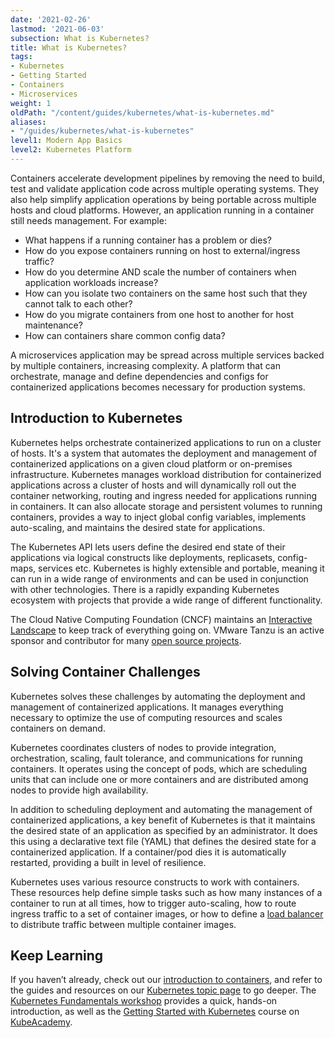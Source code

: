 ```yaml
---
date: '2021-02-26'
lastmod: '2021-06-03'
subsection: What is Kubernetes?
title: What is Kubernetes?
tags:
- Kubernetes
- Getting Started
- Containers
- Microservices
weight: 1
oldPath: "/content/guides/kubernetes/what-is-kubernetes.md"
aliases:
- "/guides/kubernetes/what-is-kubernetes"
level1: Modern App Basics
level2: Kubernetes Platform
---
```


Containers accelerate development pipelines by removing the need to build, test and validate application code across multiple operating systems. They also help simplify application operations by being portable across multiple hosts and cloud platforms. However, an application running in a container still needs management. For example:

* What happens if a running container has a problem or dies?
* How do you expose containers running on host to external/ingress traffic?
* How do you determine AND scale the number of containers when application workloads increase?
* How can you isolate two containers on the same host such that they cannot talk to each other?
* How do you migrate containers from one host to another for host maintenance?
* How can containers share common config data?

A microservices application may be spread across multiple services backed by multiple containers, increasing complexity. A platform that can orchestrate, manage and define dependencies and configs for containerized applications becomes necessary for production systems.

## Introduction to Kubernetes

Kubernetes helps orchestrate containerized applications to run on a cluster of hosts. It's a system that automates the deployment and management of containerized applications on a given cloud platform or on-premises infrastructure. Kubernetes manages workload distribution for containerized applications across a cluster of hosts and will dynamically roll out the container networking, routing and ingress needed for applications running in containers. It can also allocate storage and persistent volumes to running containers, provides a way to inject global config variables, implements auto-scaling, and maintains the desired state for applications.

The Kubernetes API lets users define the desired end state of their applications via logical constructs like deployments, replicasets, config-maps, services etc. Kubernetes is highly extensible and portable, meaning it can run in a wide range of environments and can be used in conjunction with other technologies. There is a rapidly expanding Kubernetes ecosystem with projects that provide a wide range of different functionality. 

The Cloud Native Computing Foundation (CNCF) maintains an [Interactive Landscape](https://landscape.cncf.io) to keep track of everything going on. VMware Tanzu is an active sponsor and contributor for many [open source projects](https://tanzu.vmware.com/open-source).

## Solving Container Challenges

Kubernetes solves these challenges by automating the deployment and management of containerized applications. It manages everything necessary to optimize the use of computing resources and scales containers on demand. 

Kubernetes coordinates clusters of nodes to provide integration, orchestration, scaling, fault tolerance, and communications for running containers. It operates using the concept of pods, which are scheduling units that can include one or more containers and are distributed among nodes to provide high availability.

In addition to scheduling deployment and automating the management of containerized applications, a key benefit of Kubernetes is that it maintains the desired state of an application as specified by an administrator. It does this using a declarative text file (YAML) that defines the desired state for a containerized application. If a container/pod dies it is automatically restarted, providing a built in level of resilience.

Kubernetes uses various resource constructs to work with containers. These resources help define simple tasks such as how many instances of a container to run at all times, how to trigger auto-scaling, how to route ingress traffic to a set of container images, or how to define a [load balancer](https://tanzu.vmware.com/content/blog/exploring-kube-apiserver-load-balancers-for-on-premises-kubernetes-clusters) to distribute traffic between multiple container images. 

## Keep Learning

If you haven’t already, check out our [introduction to containers](/guides/containers/what-are-containers), and refer to the guides and resources on our [Kubernetes topic page](/topics/managing-and-operating-kubernetes) to go deeper. The [Kubernetes Fundamentals workshop](/workshops/lab-k8s-fundamentals/) provides a quick, hands-on introduction, as well as the [Getting Started with Kubernetes](https://kube.academy/courses/getting-started) course on [KubeAcademy](https://kube.academy/).
